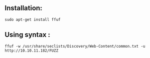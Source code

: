 ## Installation:

```
sudo apt-get install ffuf
```

## Using syntax :

```
ffuf -w /usr/share/seclists/Discovery/Web-Content/common.txt -u http://10.10.11.182/FUZZ
```
